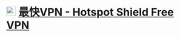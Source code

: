 # <a href="https://github.com/taoste/Hello-World/raw/master/GFW/%E6%9C%80%E5%BF%ABVPN%20-%20Hotspot%20Shield%20Free%20VPN/HotspotShield-10.5.2-hss-805-ext.exe" title="最快VPN - Hotspot Shield Free VPN"><img src="https://github.com/taoste/Hello-World/blob/master/GFW/最快VPN%20-%20Hotspot%20Shield%20Free%20VPN/hotspotshield(32×32).ico?raw=true"  height="25" width="25" /></a> <a href="https://github.com/taoste/Hello-World/raw/master/GFW/%E6%9C%80%E5%BF%ABVPN%20-%20Hotspot%20Shield%20Free%20VPN/Hotspot%20Shield%20Free%20VPN%20Proxy%20Secure%20VPN_v7.8.0_apkpure.com.xapk" title="【APK】Hotspot Shield Free VPN Proxy Secure VPN_v7.8.0_apkpure.com.xapk" />最快VPN - Hotspot Shield Free VPN</a>

